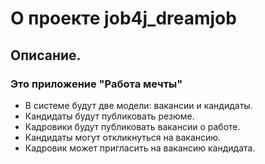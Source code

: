 # О проекте job4j_dreamjob

## Описание.

### Это приложение "Работа мечты"
* В системе будут две модели: вакансии и кандидаты. 
* Кандидаты будут публиковать резюме. 
* Кадровики будут публиковать вакансии о работе.
* Кандидаты могут откликнуться на вакансию. 
* Кадровик может пригласить на вакансию кандидата.
